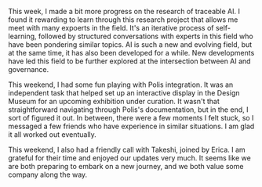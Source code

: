 This week, I made a bit more progress on the research of traceable AI. I found it rewarding to learn through this research project that allows me meet with many expoerts in the field. It's an iterative process of self-learning, followed by structured conversations with experts in this field who have been pondering similar topics. AI is such a new and evolving field, but at the same time, it has also been developed for a while. New developments have led this field to be further explored at the intersection between AI and governance.

This weekend, I had some fun playing with Polis integration. It was an independent task that helped set up an interactive display in the Design Museum for an upcoming exhibition under curation. It wasn't that straightforward navigating through Polis's documentation, but in the end, I sort of figured it out. In between, there were a few moments I felt stuck, so I messaged a few friends who have experience in similar situations. I am glad it all worked out eventually.

This weekend, I also had a friendly call with Takeshi, joined by Erica. I am grateful for their time and enjoyed our updates very much. It seems like we are both preparing to embark on a new journey, and we both value some company along the way.